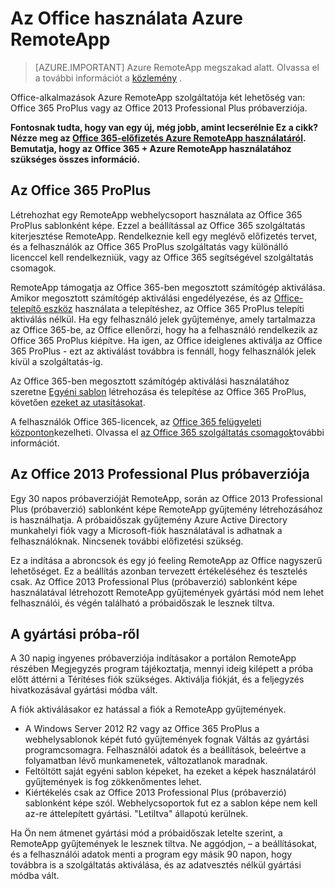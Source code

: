
<properties
    pageTitle="Az Office használata Azure RemoteApp |} Microsoft Azure" 
    description="Megtudhatja, hogyan Office Azure RemoteApp működik együtt"
    services="remoteapp"
    documentationCenter=""
    authors="lizap"
    manager="mbaldwin" />

<tags
    ms.service="remoteapp"
    ms.workload="compute"
    ms.tgt_pltfrm="na"
    ms.devlang="na"
    ms.topic="article"
    ms.date="08/15/2016"
    ms.author="elizapo" />

# <a name="using-office-with-azure-remoteapp"></a>Az Office használata Azure RemoteApp

> [AZURE.IMPORTANT]
> Azure RemoteApp megszakad alatt. Olvassa el a további információt a [közlemény](https://go.microsoft.com/fwlink/?linkid=821148) .

Office-alkalmazások Azure RemoteApp szolgáltatója két lehetőség van: Office 365 ProPlus vagy az Office 2013 Professional Plus próbaverziója.

**Fontosnak tudta, hogy van egy új, még jobb, amint lecserélnie Ez a cikk? Nézze meg az [Office 365-előfizetés Azure RemoteApp használatáról](remoteapp-officesubscription.md). Bemutatja, hogy az Office 365 + Azure RemoteApp használatához szükséges összes információ.**

## <a name="office-365-proplus"></a>Az Office 365 ProPlus
Létrehozhat egy RemoteApp webhelycsoport használata az Office 365 ProPlus sablonként képe. Ezzel a beállítással az Office 365 szolgáltatás kiterjesztése RemoteApp. Rendelkeznie kell egy meglévő előfizetés tervet, és a felhasználók az Office 365 ProPlus szolgáltatás vagy különálló licenccel kell rendelkezniük, vagy az Office 365 segítségével szolgáltatás csomagok.

RemoteApp támogatja az Office 365-ben megosztott számítógép aktiválása. Amikor megosztott számítógép aktiválási engedélyezése, és az [Office-telepítő eszköz](http://www.microsoft.com/download/details.aspx?id=36778) használata a telepítéshez, az Office 365 ProPlus telepíti aktiválás nélkül. Ha egy felhasználó jelek gyűjteménye, amely tartalmazza az Office 365-be, az Office ellenőrzi, hogy ha a felhasználó rendelkezik az Office 365 ProPlus kiépítve. Ha igen, az Office ideiglenes aktiválja az Office 365 ProPlus - ezt az aktiválást továbbra is fennáll, hogy felhasználók jelek kívül a szolgáltatás-ig.

Az Office 365-ben megosztott számítógép aktiválási használatához szeretne [Egyéni sablon](remoteapp-create-custom-image.md) létrehozása és telepítése az Office 365 ProPlus, követően [ezeket az utasításokat](https://technet.microsoft.com/library/dn782858.aspx).

A felhasználók Office 365-licencek, az [Office 365 felügyeleti központon](https://portal.office365.com/)kezelheti. Olvassa el [az Office 365 szolgáltatás csomagok](http://technet.microsoft.com/library/office-365-plan-options.aspx)további információt.  


## <a name="office-2013-professional-plus-trial"></a>Az Office 2013 Professional Plus próbaverziója
Egy 30 napos próbaverzióját RemoteApp, során az Office 2013 Professional Plus (próbaverzió) sablonként képe RemoteApp gyűjtemény létrehozásához is használhatja. A próbaidőszak gyűjtemény Azure Active Directory munkahelyi fiók vagy a Microsoft-fiók használatával is adhatnak a felhasználóknak. Nincsenek további előfizetési szükség.

Ez a indítása a abroncsok és egy jó feeling RemoteApp az Office nagyszerű lehetőséget. Ez a beállítás azonban tervezett értékeléséhez és tesztelés csak. Az Office 2013 Professional Plus (próbaverzió) sablonként képe használatával létrehozott RemoteApp gyűjtemények gyártási mód nem lehet felhasználói, és végén található a próbaidőszak le lesznek tiltva.

## <a name="switching-from-trial-to-production"></a>A gyártási próba-ről
A 30 napig ingyenes próbaverziója indításakor a portálon RemoteApp részében Megjegyzés program tájékoztatja, mennyi ideig kilépett a próba előtt áttérni a Térítéses fiók szükséges. Aktiválja fiókját, és a feljegyzés hivatkozásával gyártási módba vált.

A fiók aktiválásakor ez hatással a fiók a RemoteApp gyűjtemények.

- A Windows Server 2012 R2 vagy az Office 365 ProPlus a webhelysablonok képét futó gyűjtemények fognak Váltás az gyártási programcsomagra. Felhasználói adatok és a beállítások, beleértve a folyamatban lévő munkamenetek, változatlanok maradnak.
- Feltöltött saját egyéni sablon képeket, ha ezeket a képek használatáról gyűjtemények is fog zökkenőmentes lehet.
- Kiértékelés csak az Office 2013 Professional Plus (próbaverzió) sablonként képe szól. Webhelycsoportok fut ez a sablon képe nem kell az-re áttelepített gyártási. "Letiltva" állapotú kerülnek.


Ha Ön nem átmenet gyártási mód a próbaidőszak letelte szerint, a RemoteApp gyűjtemények le lesznek tiltva. Ne aggódjon, – a beállításokat, és a felhasználói adatok menti a program egy másik 90 napon, hogy továbbra is a szolgáltatás aktiválása, és az adatvesztés nélkül gyártási módba vált.
